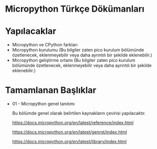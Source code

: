 # Micropython Türkçe Dökümanları
# Yapılacaklar

- Micropython ve CPython farkları
- Micropython kurulumu (Bu bilgiler zaten pico kurulum bölümünde özetlenecek, eklenmeyebilir veya daha ayrıntılı bir şekilde eklenebilir.)
- Micropython geliştirme ortamı (Bu bilgiler zaten pico kurulum bölümünde özetlenecek, eklenmeyebilir veya daha ayrıntılı bir şekilde eklenebilir.)
 
# Tamamlanan Başlıklar

- 01 - Micropython genel tanıtımı


  Bu bölümde genel olarak belirtilen kaynakların çevirisi yapılacaktır.
  
  https://docs.micropython.org/en/latest/reference/index.html
  
  https://docs.micropython.org/en/latest/genrst/index.html
  
  https://docs.micropython.org/en/latest/library/index.html
